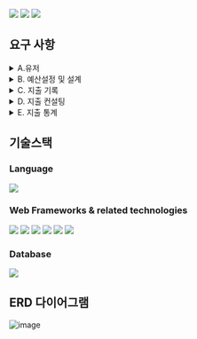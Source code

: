 <p>
<img src="https://img.shields.io/github/issues-pr-closed/myoungjinseo/FundFolio?color=blueviolet"/>
<img src="https://img.shields.io/github/issues/myoungjinseo/FundFolio?color=inactive"/>
<img src="https://img.shields.io/github/issues-closed/myoungjinseo/FundFolio"/> 
</p>

## 요구 사항

<details>
<summary>A.유저</summary>
<div align="left">

### 사용자 회원가입(API)

- 본 서비스에서는 유저 고유 정보가 크게 사용되지 않아 간단히 구현합니다.
- `계정명` , `패스워드` 입력하여 회원가입

### 사용자 로그인(API)

- `계정`, `비밀번호` 로 로그시 `JWT` 가 발급됩니다.
- 이후 모든 API 요청 Header 에 `JWT` 가 항시 포함되며, `JWT` 유효성을 검증합니다.
</div>
</details>

<details>
<summary>B. 예산설정 및 설계</summary>
<div align="left">

### 카테고리

- 카테고리는 `식비` , `교통` 등 일반적인 지출 카테고리를 의미합니다.
- 자유롭게 구성하여 생성하세요.

### 카테고리 목록(API)

- 유저가 예산설정에 사용할 수 있도록 모든 카테고리 목록을 반환합니다.

### 예산 설정(API)

- 해당 기간 별 설정한 `예산` 을 설정합니다. 예산은 `카테고리` 를 필수로 지정합니다.
    - ex) `식비` : 40만원, `교통` : 20만원
- 사용자는 언제든지 위 정보를 변경할 수 있습니다.

### 예산 설계 (=추천) (API)

- 카테고리 별 예산 설정에 어려움이 있는 사용자를 위해 예산 비율 추천 기능이 존재합니다.
- `카테고리` 지정 없이 총액 (ex. 100만원) 을 입력하면, `카테고리` 별 예산을 자동 생성합니다.
- 자동 생성된 예산은, 기존 이용중인 `유저` 들이 설정한 평균 값 입니다.
    - 유저들이 설정한 카테고리 별 예산을 통계하여, 평균적으로 40% 를 `식비`에, 30%를 `주거` 에 설정 하였다면 이에 맞게 추천.
    - 10% 이하의 카테고리들은 모두 묶어 `기타` 로 제공한다.(8% 문화, 7% 레져 라면 15% 기타로 표기)
    - **위 비율에 따라 금액이 입력됩니다.**
        - **ex) 식비 40만원, 주거 30만원, 취미 13만원 등.**

> **추가설명**

유저는 예산 설정 페이지 에서 카테고리별로 `예산을 설정` 합니다. 
이를 지정하기 어려운 유저들은 `예산 추천 기능`을 사용하고 클릭 시, 자동으로 페이지 상 카테고리 별 예산이 입력됩니다.
유저는 입력 된 값들을 필요에 따라 수정(API 가 아닌 화면에서) 한 뒤 이를 `저장(=예산설정 API)`합니다

</div>
</details>

<details>
<summary>C. 지출 기록</summary>
<div align="left">

### 지출

- `지출 일시`, `지출 금액`, `카테고리` 와 `메모` 를 입력하여 생성합니다
    - 추가적인 필드 자유롭게 사용

### 지출 CRUD (API)

- 지출을 `생성`, `수정`, `읽기(상세)`, `읽기(목록)`, `삭제` , `합계제외` 할 수 있습니다.
- `생성한 유저`만 위 권한을 가집니다.
- `읽기(목록)` 은 아래 기능을 가지고 있습니다.
    - 필수적으로 `기간` 으로 조회 합니다.
    - 조회된 모든 내용의 `지출 합계` , `카테고리 별 지출 합계` 를 같이 반환합니다.
    - 특정 `카테고리` 만 조회.
    - `최소` , `최대` 금액으로 조회.
        - ex) 0~10000원 / 20000원 ~ 100000원
- `합계제외` 처리한 지출은 목록에 포함되지만, 모든 `지출 합계`에서 제외됩니다.

</div>
</details>


<details>
<summary>D. 지출 컨설팅</summary>
<div align="left">

### 오늘 지출 추천(API)

- 설정한 `월별` 예산을 만족하기 위해 오늘 지출 가능한 금액을 `총액` 과 `카테고리 별 금액` 으로 제공합니다.
    - ex) 11월 9일 지출 가능 금액 총 30,000원, 식비 15,000 … 으로 페이지에 노출 예정.
- 고려사항 1. 앞선 일자에서 과다 소비하였다 해서 오늘 예산을 극히 줄이는것이 아니라, 이후 일자에 부담을 분배한다.
    - 앞선 일자에서 사용가능한 금액을 1만원 초과했다 하더라도, 오늘 예산이 1만원 주는것이 아닌 남은 기간 동안 분배해서 부담(10일 남았다면 1천원 씩).
- 고려사항 2. 기간 전체 예산을 초과 하더라도 `0원` 또는 `음수` 의 예산을 추천받지 않아야 한다.
    - 지속적인 소비 습관을 생성하기 위한 서비스이므로 예산을 초과하더라도 적정한 금액을 추천받아야 합니다.
    - `최소 금액`을 자유롭게 설정하세요.
- 유저의 상황에 맞는 1 문장의 `멘트` 노출.
    - 잘 아끼고 있을 때, 적당히 사용 중 일 때, 기준을 넘었을때, 예산을 초과하였을 때 등 유저의 상황에 맞는 메세지를 같이 노출합니다.
    - 조건과 기준은 자유롭게 설정하세요.
    - ex) “절약을 잘 실천하고 계세요! 오늘도 절약 도전!” 등
- 15333원 과 같은 값이라면 백원 단위 반올림 등으로 사용자 친화적이게 변환.
- **선택 구현 기능)** 매일 08:00 시 알림 발송
    - Scheduler 까지만 구현하셔도 좋습니다.
    - Discord webhook, 이메일, 카카오톡 등 실제 알림까지 진행하셔도 좋습니다.

### 오늘 지출 안내(API)

- 오늘 지출한 내용을 `총액` 과 `카테고리 별 금액` 을 알려줍니다.
- `월별`설정한 예산 기준 `카테고리 별` 통계 제공
    - 일자기준 오늘 `적정 금액` : 오늘 기준 사용했으면 적절했을 금액
    - 일자기준 오늘 `지출 금액` : 오늘 기준 사용한 금액
    - `위험도` : 카테고리 별 적정 금액, 지출금액의 차이를 위험도로 나타내며 %(퍼센테이지) 입니다.
        - ex) 오늘 사용하면 적당한 금액 10,000원/ 사용한 금액 20,000원 이면 200%
- **선택 구현 기능)** 매일 20:00 시 알림 발송
    - Scheduler 까지만 구현하셔도 좋습니다.
    - Discord webhook, 이메일, 카카오톡 등 실제 알림까지 진행하셔도 좋습니다.

> 본 기능은 명확한 요구사항이 존재하지 않습니다.위와 같이 유저들이 지속적으로 건강한 소비 습관을 생성하기 위한 목적을 이해하시고 자유롭게 해석 및 구현하세요.
</div>
</details> 


 
<details>
<summary>E. 지출 통계</summary>
<div align="left">

### Dummy 데이터 생성

- 사용자의 통계데이터 생성을 위해 Dummy 데이터를 생성합니다.

### 지출 통계 (API)

- `지난 달` 대비 `총액`, `카테고리 별` 소비율.
    - 오늘이 10일차 라면, 지난달 10일차 까지의 데이터를 대상으로 비교
    - ex) `식비` 지난달 대비 150%
- `지난 요일` 대비 소비율
    - 오늘이 `월요일` 이라면 지난 `월요일` 에 소비한 모든 기록 대비 소비율
    - ex) `월요일` 평소 대비 80%
- `다른 유저` 대비 소비율
    - 오늘 기준 다른 `유저` 가 예산 대비 사용한 평균 비율 대비 나의 소비율
    - 오늘기준 다른 유저가 소비한 지출이 평균 50%(ex. 예산 100만원 중 50만원 소비중) 이고 나는 60% 이면 120%.
    - ex) `다른 사용자` 대비 120%

</div>
</details> 

## 기술스택
### Language
<img src="https://img.shields.io/badge/JAVA-FFF000?style=for-the-badge&logo=JAVA&logoColor=white"/>


### Web Frameworks & related technologies

<p>
<img src="https://img.shields.io/badge/Spring Boot-6DB33F?style=for-the-badge&logo=Spring&logoColor=white"/>
<img src="https://img.shields.io/badge/JPA-6DB33F?style=for-the-badge&logo=JPA&logoColor=white">
<img src="https://img.shields.io/badge/SPRING SECURITY-6DB33F?style=for-the-badge&logo=SPRING SECURITY&logoColor=white">
<img src="https://img.shields.io/badge/JWT-6DB33F?style=for-the-badge&logo=JWT&logoColor=white">
<img src="https://img.shields.io/badge/gradle-02303A?style=for-the-badge&logo=gradle&logoColor=white">
<img src="https://img.shields.io/badge/QueryDSL-0285c9?style=for-the-badge&logo=qeurydsl&logoColor=white">
</p>

### Database
<p>
<img src="https://img.shields.io/badge/mysql-4479A1?style=for-the-badge&logo=mysql&logoColor=orange">
</p>


## ERD 다이어그램
![image](https://github.com/myoungjinseo/FundFolio/assets/80959635/ff82259a-fcb0-4f94-95b6-3c79d7e6d0e8)
